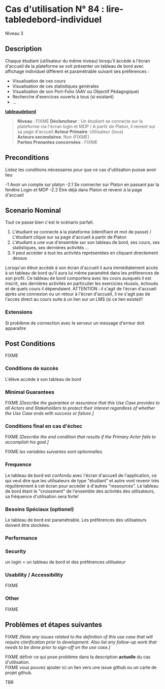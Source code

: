 
# Cas d'utilisation N° 84 :  lire-tabledebord-individuel

Niveau 3

##	Description
Chaque étudiant (utilisateur du même niveau) lorsqu'il àccède à l'écran d'accueil de la plateforme se voit présenter un tableau de bord avec affichage individuel différent et paramétrable suivant ses préférences :

 - Visualisation de ces cours 
 - Visualisation de ces statistiques genérales
 - Visualisation de son Port-Folio (AAV ou Objectif Pédagogique)
 - Recherche d'exercices ouverts à tous (si existant)
 - ...

**[tableaudebord](https://github.com/PremierLangage/plconception/blob/master/conception/concept/tableaudebord.md)**  

> **Niveau** : FIXME
> **Déclencheur** : Un étudiant se connecte sur la plateforme via l'écran login et MDP / A partir de Platon, il revient sur sa page d'accueil 
> **Acteur Primaire**: Utilisateur (tous)   
> **Acteurs secondaires**: Non (FIXME)   
> **Parties Prenantes concernées** : FIXME
 
## Preconditions

Listez les conditions nécessaires pour que ce cas d'utilisation puisse avoir lieu

-1 Avoir un compte sur platon 
-2.1 Se connecter sur Platon en passant par la fenêtre Login et MDP 
-2.2 Être déjà dans Platon et revenir à la page d'accueil

## Scenario Nominal

Tout ce passe bien c'est le scénario parfait.

1.	L'étudiant se connecte à la plateforme (identifiant et mot de passe) / L'étudiant clique sur sa page d'accueil à partir de Platon
2.	L'étudiant a une vue d'ensemble sur son tableau de bord, ses cours, ses statistiques, ses dernières activités ...
3.	Il peut accéder à tout les activités représentées en cliquant directement dessus   

Lorsqu'un élève accède à son écran d'accueil il aura immédiatement accès à un tableau de bord qu'il aura lui même paramétré dans les préférences de son profil.
Ce tableau de bord comportera avec les cours auxquels il est inscrit, ses dernières activités en particulier les exercicies réussis, échoués et de quels cours il dépendaient.
ATTENTION : il s'agit de l'écran d'accueil après une connexion ou un retour à l'écran d'accueil, il ne s'agit pas de l'accès direct au cours suite à un lien sur un LMS (si ce lien existe)!!

###	Extensions
Si problème de connection avec le serveur un message d'erreur doit apparaître

## Post Conditions
FIXME

### Conditions de succès 
L'élève accède à son tableau de bord

### Minimal Guarantees
FIXME _[Describe the guarantee or assurance that this Use Case provides to all Actors and Stakeholders to protect their interest regardless of whether the Use Case ends with success or failure.]_

### Conditions final en cas d'échec
FIXME _[Describe the end condition that results if the Primary Actor fails to accomplish his goal.]_

FIXME _les variables suivantes sont optionnelles._

### Frequence

Le tableau de bord est confondu avec l'écran d'accueil de l'application, ce qui veut dire que les utilisateurs de type "étudiant" et autre vont revenir très régulièrement à cet écran pour accèder à d'autres "ressources". 
Le tableau de bord étant le "croisement" de l'ensemble des activités des utilisateurs, sa fréquence d'utilisation sera forte!

### Besoins Spéciaux (optionel)  
Le tableau de bord est paramétrable. Les préférences des utilisateurs doivent être stockées.

### Performance  

###	Security  
un login = un tableau de bord et des préférences utilisateur

###	Usability / Accessibility
FIXME
###	Other  
FIXME

##	Problèmes et étapes suivantes  
FIXME _[Note any issues related to the definition of this use case that will require clarification prior to development. Also list any follow-up work that needs to be done prior to sign-off on the use case.]_  

FIXME définir ce qui pose problème dans la description **actuelle** du cas d'utilisation.  
FIXME vous pouvez ajouter ici un lien vers une issue github ou un carte de projet github.

TBR
